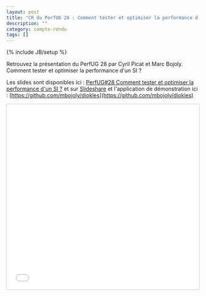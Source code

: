 ```yaml
---
layout: post
title: "CR du PerfUG 28 : Comment tester et optimiser la performance d'un SI ?"
description: ""
category: compte-rendu
tags: []
---
```

{% include JB/setup %}

Retrouvez la présentation du PerfUG 28 par Cyril Picat et Marc Bojoly.
Comment tester et optimiser la performance d'un SI ?

<!-- more -->

Les slides sont disponibles ici : 
[PerfUG#28 Comment tester et optimiser la performance d'un SI ?](http://perfug.github.io/assets/files/PerfUG28.pdf)
et sur [Slideshare](
http://fr.slideshare.net/MarcBojoly/perfug-comment-tester-et-optimiser-la-performance-dun-si)
et l'application de démonstration ici :
[https://github.com/mbojoly/diokles](https://github.com/mbojoly/diokles)
  
<iframe src="//fr.slideshare.net/slideshow/embed_code/key/s4r09EhXJULLOd" width="595" height="485" frameborder="0" marginwidth="0" marginheight="0" scrolling="no" style="border:1px solid #CCC; border-width:1px; margin-bottom:5px; max-width: 100%;" allowfullscreen> </iframe>
